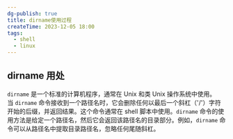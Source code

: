 ```yaml
---
dg-publish: true
title: dirname使用过程
createTime: 2023-12-05 18:00
tags:
  - shell
  - linux
---
```

## dirname 用处

`dirname` 是一个标准的计算机程序，通常在 Unix 和类 Unix 操作系统中使用。当 `dirname` 命令接收到一个路径名时，它会删除任何以最后一个斜杠（'/'）字符开始的后缀，并返回结果。这个命令通常在 shell 脚本中使用。`dirname` 命令的使用方法是给定一个路径名，然后它会返回该路径名的目录部分。例如，`dirname` 命令可以从路径名中提取目录路径名，忽略任何尾随斜杠。

